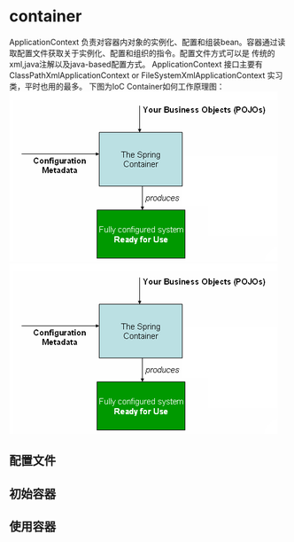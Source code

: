 # container
ApplicationContext 负责对容器内对象的实例化、配置和组装bean。容器通过读取配置文件获取关于实例化、配置和组织的指令。配置文件方式可以是
传统的xml,java注解以及java-based配置方式。
ApplicationContext 接口主要有ClassPathXmlApplicationContext or FileSystemXmlApplicationContext 实习类，平时也用的最多。
下图为IoC Container如何工作原理图：<br>
![image](https://raw.githubusercontent.com/DEAN-Lee/img-rep/master/springframework/20200821150053.png)<br>
![image](https://github.com/DEAN-Lee/img-rep/blob/master/springframework/20200821150053.png)
## 配置文件

## 初始容器

## 使用容器
